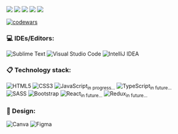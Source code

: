 ![](https://github-profile-summary-cards.vercel.app/api/cards/profile-details?username=ParLelya&theme=monokai)
![](https://github-profile-summary-cards.vercel.app/api/cards/most-commit-language?username=ParLelya&theme=monokai)
![](https://github-profile-summary-cards.vercel.app/api/cards/repos-per-language?username=ParLelya&theme=monokai)
![](https://github-profile-summary-cards.vercel.app/api/cards/stats?username=ParLelya&theme=monokai)
![](https://github-profile-summary-cards.vercel.app/api/cards/productive-time?username=ParLelya&theme=monokai&utcOffset=3)

[![codewars](https://www.codewars.com/users/ParLelya/badges/large)](https://www.codewars.com/users/ParLelya) 

### 💻 IDEs/Editors:
![Sublime Text](https://img.shields.io/badge/sublime_text-%23575757.svg?style=for-the-badge&logo=sublime-text&logoColor=important)
![Visual Studio Code](https://img.shields.io/badge/Visual%20Studio%20Code-0078d7.svg?style=for-the-badge&logo=visual-studio-code&logoColor=white)
![IntelliJ IDEA](https://img.shields.io/badge/IntelliJIDEA-000000.svg?style=for-the-badge&logo=intellij-idea&logoColor=white)


### 📋 Technology stack:
![HTML5](https://img.shields.io/badge/html5-%23E34F26.svg?style=for-the-badge&logo=html5&logoColor=white)
![CSS3](https://img.shields.io/badge/css3-%231572B6.svg?style=for-the-badge&logo=css3&logoColor=white)
![JavaScript](https://img.shields.io/badge/javascript-%23323330.svg?style=for-the-badge&logo=javascript&logoColor=%23F7DF1E)<sub>in progress...</sub>
![TypeScript](https://img.shields.io/badge/typescript-%23007ACC.svg?style=for-the-badge&logo=typescript&logoColor=white)<sub>in future...</sub>
</br>
![SASS](https://img.shields.io/badge/SASS-hotpink.svg?style=for-the-badge&logo=SASS&logoColor=white)
![Bootstrap](https://img.shields.io/badge/bootstrap-%23563D7C.svg?style=for-the-badge&logo=bootstrap&logoColor=white)
![React](https://img.shields.io/badge/react-%2320232a.svg?style=for-the-badge&logo=react&logoColor=%2361DAFB)<sub>in future...</sub>
![Redux](https://img.shields.io/badge/redux-%23593d88.svg?style=for-the-badge&logo=redux&logoColor=white)<sub>in future...</sub>

### 🎨 Design:
![Canva](https://img.shields.io/badge/Canva-%2300C4CC.svg?style=for-the-badge&logo=Canva&logoColor=white)
![Figma](https://img.shields.io/badge/figma-%23F24E1E.svg?style=for-the-badge&logo=figma&logoColor=white)
<!--
**ParLelya/ParLelya** is a ✨ _special_ ✨ repository because its `README.md` (this file) appears on your GitHub profile.

Here are some ideas to get you started:

- 🔭 I’m currently working on ...
- 🌱 I’m currently learning ...
- 👯 I’m looking to collaborate on ...
- 🤔 I’m looking for help with ...
- 💬 Ask me about ...
- 📫 How to reach me: ...
- 😄 Pronouns: ...
- ⚡ Fun fact: ...
-->
